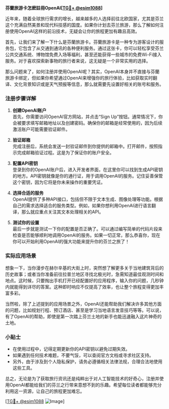 **芬蘭旅游卡怎麽註冊OpenAI[[TG💪+ @esim1088](https://t.me/s/esim1088)]**

近年来，随着全球旅行需求的增长，越来越多的人选择前往北欧国家，尤其是芬兰这个充满自然美景和现代科技感的国度。如果你计划去芬兰旅游，那么了解如何注册使用OpenAI这样的前沿技术，无疑会让你的旅程更加有趣且高效。

首先，让我们来了解一下什么是芬蘭旅游卡。芬蘭旅游卡是一种专为游客设计的服务包，它包含了从交通到通讯的各种便利服务。通过这张卡，你可以轻松享受芬兰公共交通系统、博物馆免费入场等福利，甚至还能获得一些城市的免费Wi-Fi接入服务。对于喜欢探索新事物的旅行者来说，这无疑是一个非常实用的选择。

那么问题来了，如何注册并使用OpenAI呢？其实，OpenAI本身并不直接与芬蘭旅游卡绑定，但如果你希望通过OpenAI来增强你的旅行体验，比如获取实时翻译、文化背景知识或是天气预报等信息，那么就需要先设置好相关的账号和服务。

### 注册步骤详解

1. **创建OpenAI账户**  
   首先，你需要访问OpenAI官方网站，并点击“Sign Up”按钮。通常情况下，你会被要求填写邮箱地址以及创建密码。确保你的邮箱是经常使用的，因为后续激活账户可能需要验证邮件。

2. **验证邮箱**  
   完成注册后，系统会发送一封验证邮件到你提供的邮箱中。打开邮件，按照指示完成邮箱验证过程。这是为了保证你的账户安全。

3. **配置API密钥**  
   登录到你的OpenAI账户后，进入开发者界面，在这里你可以找到生成API密钥的地方。API密钥就像是你的通行证，用于调用OpenAI的服务。记住妥善保管这个密钥，因为它将是你未来操作的重要凭证。

4. **选择合适的服务**  
   OpenAI提供了多种API接口，包括但不限于文本生成、图像处理等功能。根据自己的需求选择适合的服务类型。例如，如果你想利用OpenAI进行语言翻译，那么就应重点关注其文本处理相关的API。

5. **测试你的设置**  
   最后一步就是测试一下你的配置是否正确了。可以通过编写简单的代码片段来检查是否能够顺利地调用OpenAI的服务。如果一切正常，那么恭喜你，现在你可以开始利用OpenAI的强大功能来提升你的芬兰之旅了！

### 实际应用场景

想象一下，当你漫步在赫尔辛基的大街上时，突然想了解更多关于当地建筑背后的历史故事；或者当你准备前往拉普兰地区寻找北极光时，急需知道最佳观测时间和地点。这时候，只要掏出手机打开已经配置好的应用程序，输入你的问题，几秒钟内就能得到详尽的答案。这种即时响应不仅提高了效率，也让整个旅程变得更加丰富多彩。

当然啦，除了上述提到的应用场景之外，OpenAI还能帮助我们解决许多其他方面的问题，比如规划行程、预订酒店、甚至是学习当地语言发音技巧等等。可以说，有了OpenAI的帮助，即使是第一次踏上芬兰土地的新手也能迅速融入这片神奇的土地。

### 小贴士

- 在使用过程中，记得定期更新你的API密钥以避免过期失效。
- 如果遇到任何技术难题，不要气馁，可以查阅官方文档或寻求社区支持。
- 另外，由于涉及到个人隐私保护，请务必遵循相关法律法规，合理合法地使用这些工具。

总之，无论是为了获取旅行资讯还是纯粹出于对人工智能技术的好奇心，注册并使用OpenAI都能给我们的芬兰之行带来意想不到的乐趣。希望每位读者都能够充分利用这一资源，让自己的旅程更加难忘。

[[TG💪+ @esim1088](https://t.me/s/esim1088) ![Image](https://i.postimg.cc/4NQfJmqS/Snipaste-2025-05-13-00-14-12.png)]